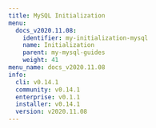 ```yaml
---
title: MySQL Initialization
menu:
  docs_v2020.11.08:
    identifier: my-initialization-mysql
    name: Initialization
    parent: my-mysql-guides
    weight: 41
menu_name: docs_v2020.11.08
info:
  cli: v0.14.1
  community: v0.14.1
  enterprise: v0.1.1
  installer: v0.14.1
  version: v2020.11.08
---
```


